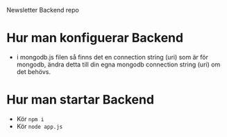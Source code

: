 Newsletter Backend repo

# Hur man konfiguerar Backend

- i mongodb.js filen så finns det en connection string (uri) som är för mongodb, ändra detta till din egna mongodb connection string (uri) om det behövs.

# Hur man startar Backend

- Kör ```npm i```
- Kör ```node app.js```
